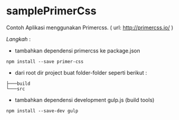 # samplePrimerCss
Contoh Aplikasi menggunakan Primercss.
( url: http://primercss.io/ )

*Langkah* :

* tambahkan dependensi primercss ke package.json
````
npm install --save primer-css
````
* dari root dir project buat folder-folder seperti berikut :
````
├───build
└───src
````

* tambahkan dependensi development gulp.js (build tools) 
```` 
npm install --save-dev gulp 
````